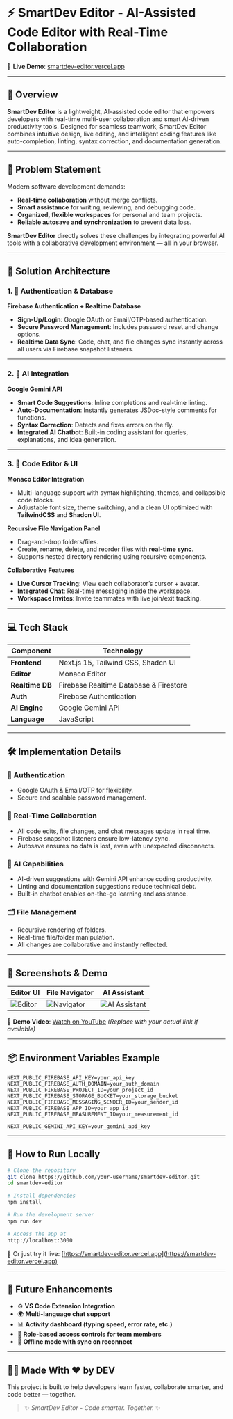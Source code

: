

# ⚡ SmartDev Editor - AI-Assisted Code Editor with Real-Time Collaboration

🔗 **Live Demo**: [smartdev-editor.vercel.app](https://smartdev-editor.vercel.app/)

---

## 🧠 Overview  
**SmartDev Editor** is a lightweight, AI-assisted code editor that empowers developers with real-time multi-user collaboration and smart AI-driven productivity tools. Designed for seamless teamwork, SmartDev Editor combines intuitive design, live editing, and intelligent coding features like auto-completion, linting, syntax correction, and documentation generation.

---

## 🚩 Problem Statement  
Modern software development demands:
- **Real-time collaboration** without merge conflicts.
- **Smart assistance** for writing, reviewing, and debugging code.
- **Organized, flexible workspaces** for personal and team projects.
- **Reliable autosave and synchronization** to prevent data loss.

**SmartDev Editor** directly solves these challenges by integrating powerful AI tools with a collaborative development environment — all in your browser.

---

## 🧩 Solution Architecture  

### 1. 🔐 Authentication & Database
**Firebase Authentication + Realtime Database**
- **Sign-Up/Login**: Google OAuth or Email/OTP-based authentication.
- **Secure Password Management**: Includes password reset and change options.
- **Realtime Data Sync**: Code, chat, and file changes sync instantly across all users via Firebase snapshot listeners.

---

### 2. 🤖 AI Integration  
**Google Gemini API**
- **Smart Code Suggestions**: Inline completions and real-time linting.
- **Auto-Documentation**: Instantly generates JSDoc-style comments for functions.
- **Syntax Correction**: Detects and fixes errors on the fly.
- **Integrated AI Chatbot**: Built-in coding assistant for queries, explanations, and idea generation.

---

### 3. 📝 Code Editor & UI

**Monaco Editor Integration**
- Multi-language support with syntax highlighting, themes, and collapsible code blocks.
- Adjustable font size, theme switching, and a clean UI optimized with **TailwindCSS** and **Shadcn UI**.

**Recursive File Navigation Panel**
- Drag-and-drop folders/files.
- Create, rename, delete, and reorder files with **real-time sync**.
- Supports nested directory rendering using recursive components.

**Collaborative Features**
- **Live Cursor Tracking**: View each collaborator’s cursor + avatar.
- **Integrated Chat**: Real-time messaging inside the workspace.
- **Workspace Invites**: Invite teammates with live join/exit tracking.

---

## 💻 Tech Stack

| Component        | Technology                            |
|------------------|----------------------------------------|
| **Frontend**     | Next.js 15, Tailwind CSS, Shadcn UI     |
| **Editor**       | Monaco Editor                          |
| **Realtime DB**  | Firebase Realtime Database & Firestore |
| **Auth**         | Firebase Authentication                |
| **AI Engine**    | Google Gemini API                      |
| **Language**     | JavaScript                             |

---

## 🛠️ Implementation Details

### 🔐 Authentication
- Google OAuth & Email/OTP for flexibility.
- Secure and scalable password management.

### 🚀 Real-Time Collaboration
- All code edits, file changes, and chat messages update in real time.
- Firebase snapshot listeners ensure low-latency sync.
- Autosave ensures no data is lost, even with unexpected disconnects.

### 🧠 AI Capabilities
- AI-driven suggestions with Gemini API enhance coding productivity.
- Linting and documentation suggestions reduce technical debt.
- Built-in chatbot enables on-the-go learning and assistance.

### 🗂️ File Management
- Recursive rendering of folders.
- Real-time file/folder manipulation.
- All changes are collaborative and instantly reflected.

---

## 📸 Screenshots & Demo

| Editor UI | File Navigator | AI Assistant |
|-----------|----------------|--------------|
| ![Editor](public/screenshots/editor.png) | ![Navigator](public/screenshots/navigator.png) | ![AI Assistant](public/screenshots/assistant.png) |

🎥 **Demo Video**: [Watch on YouTube](https://www.youtube.com/watch?v=your-demo-link) *(Replace with your actual link if available)*

---

## 📦 Environment Variables Example

```env
NEXT_PUBLIC_FIREBASE_API_KEY=your_api_key
NEXT_PUBLIC_FIREBASE_AUTH_DOMAIN=your_auth_domain
NEXT_PUBLIC_FIREBASE_PROJECT_ID=your_project_id
NEXT_PUBLIC_FIREBASE_STORAGE_BUCKET=your_storage_bucket
NEXT_PUBLIC_FIREBASE_MESSAGING_SENDER_ID=your_sender_id
NEXT_PUBLIC_FIREBASE_APP_ID=your_app_id
NEXT_PUBLIC_FIREBASE_MEASUREMENT_ID=your_measurement_id

NEXT_PUBLIC_GEMINI_API_KEY=your_gemini_api_key
````

---

## 🧪 How to Run Locally

```bash
# Clone the repository
git clone https://github.com/your-username/smartdev-editor.git
cd smartdev-editor

# Install dependencies
npm install

# Run the development server
npm run dev

# Access the app at
http://localhost:3000
```

🔗 Or just try it live: [https://smartdev-editor.vercel.app](https://smartdev-editor.vercel.app)

---

## 🚀 Future Enhancements

* ⚙️ **VS Code Extension Integration**
* 🌍 **Multi-language chat support**
* 📊 **Activity dashboard (typing speed, error rate, etc.)**
* 🔐 **Role-based access controls for team members**
* 💾 **Offline mode with sync on reconnect**

---

## 👨‍💻 Made With ❤️ by DEV

This project is built to help developers learn faster, collaborate smarter, and code better — together.

> ✨ *SmartDev Editor - Code smarter. Together.* ✨

```

